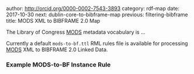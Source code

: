 author: http://orcid.org/0000-0002-7543-3893
category: rdf-map
date: 2017-10-30
next: dublin-core-to-bibframe-map
previous: filtering-bibframe
title: MODS XML to BIBFRAME 2.0 Map

The Library of Congress [MODS][MODS] metadata vocabulary is ...

Currently a default `mods-to-bf.ttl` RML rules file is available for processing
[MODS][MODS] XML to BIBFRAME 2.0 Linked Data.

### Example MODS-to-BF Instance Rule


[MODS]: http://loc.mods.gov
